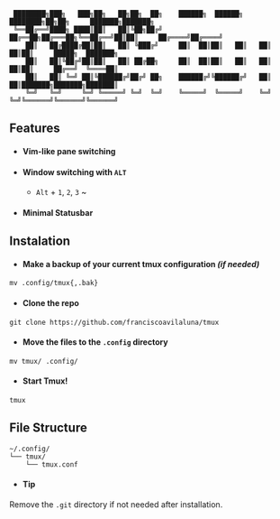 ```
 ████████╗███╗   ███╗██╗   ██╗██╗  ██╗    ██████╗  ██████╗ ████████╗██╗██╗     ███████╗███████╗
 ╚══██╔══╝████╗ ████║██║   ██║╚██╗██╔╝    ██╔══██╗██╔═══██╗╚══██╔══╝██║██║     ██╔════╝██╔════╝
    ██║   ██╔████╔██║██║   ██║ ╚███╔╝     ██║  ██║██║   ██║   ██║   ██║██║     █████╗  ███████╗
    ██║   ██║╚██╔╝██║██║   ██║ ██╔██╗     ██║  ██║██║   ██║   ██║   ██║██║     ██╔══╝  ╚════██║
    ██║   ██║ ╚═╝ ██║╚██████╔╝██╔╝ ██╗    ██████╔╝╚██████╔╝   ██║   ██║███████╗███████╗███████║
    ╚═╝   ╚═╝     ╚═╝ ╚═════╝ ╚═╝  ╚═╝    ╚═════╝  ╚═════╝    ╚═╝   ╚═╝╚══════╝╚══════╝╚══════╝
```

## Features
* #### Vim-like pane switching

* #### Window switching with `ALT`
    * `Alt` + `1`, `2`, `3` ~

* #### Minimal Statusbar

## Instalation
* #### Make a backup of your current tmux configuration _(if needed)_
`mv .config/tmux{,.bak}`
* #### Clone the repo
`git clone https://github.com/franciscoavilaluna/tmux `

* #### Move the files to the `.config` directory
`mv tmux/ .config/`

* #### Start Tmux!
`tmux`

## File Structure
```
~/.config/
└── tmux/
    └── tmux.conf
```
* #### Tip
Remove the `.git` directory if not needed after installation.

